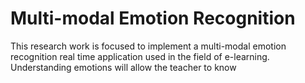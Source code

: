 # Multi-modal Emotion Recognition

This research work is focused to implement a multi-modal emotion recognition real time application used in the field of e-learning. Understanding emotions will allow the teacher to know
